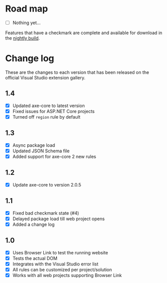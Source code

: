 # Road map

- [ ] Nothing yet...

Features that have a checkmark are complete and available for
download in the
[nightly build](http://vsixgallery.com/extension/25a79d25-0fff-4748-afaa-3a67ed116bc9/).

# Change log

These are the changes to each version that has been released
on the official Visual Studio extension gallery.

## 1.4

- [x] Updated axe-core to latest version
- [x] Fixed issues for ASP.NET Core projects
- [x] Turned off `region` rule by default

## 1.3

- [x] Async package load
- [x] Updated JSON Schema file
- [x] Added support for axe-core 2 new rules

## 1.2

- [x] Update axe-core to version 2.0.5

## 1.1

- [x] Fixed bad checkmark state (#4)
- [x] Delayed package load till web project opens
- [x] Added a change log

## 1.0

- [x] Uses Browser Link to test the running website
- [x] Tests the actual DOM
- [x] Integrates with the Visual Studio error list
- [x] All rules can be customized per project/solution
- [x] Works with all web projects supporting Browser Link